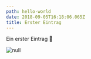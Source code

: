 ```yaml
---
path: hello-world
date: 2018-09-05T16:18:06.065Z
title: Erster Eintrag
---
```

Ein erster Eintrag 💪

![null](/assets/lidhyvs.jpg)
